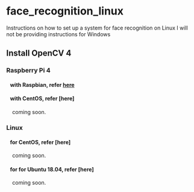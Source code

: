 # face_recognition_linux
Instructions on how to set up a system for face recognition on Linux
I will not be providing instructions for Windows
## Install OpenCV 4
### Raspberry Pi 4 
####    with Raspbian, refer [here](0_raspberry_pi_4.md)  
####    with CentOS, refer [here]  
    coming soon.  
### Linux
####    for CentOS, refer [here]
    coming soon.  
####    for for Ubuntu 18.04, refer [here]
    coming soon.  
